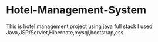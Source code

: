 # Hotel-Management-System
This is hotel management project using java full stack I used Java,JSP/Servlet,Hibernate,mysql,bootstrap,css

